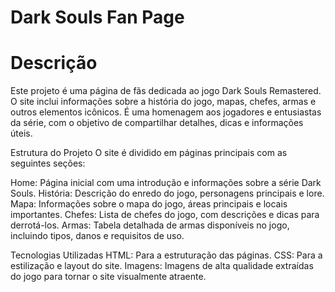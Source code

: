 # Dark Souls Fan Page

# Descrição
Este projeto é uma página de fãs dedicada ao jogo Dark Souls Remastered. O site inclui informações sobre a história do jogo, mapas, chefes, armas e outros elementos icônicos. É uma homenagem aos jogadores e entusiastas da série, com o objetivo de compartilhar detalhes, dicas e informações úteis.

Estrutura do Projeto
O site é dividido em páginas principais com as seguintes seções:

Home: Página inicial com uma introdução e informações sobre a série Dark Souls.
História: Descrição do enredo do jogo, personagens principais e lore.
Mapa: Informações sobre o mapa do jogo, áreas principais e locais importantes.
Chefes: Lista de chefes do jogo, com descrições e dicas para derrotá-los.
Armas: Tabela detalhada de armas disponíveis no jogo, incluindo tipos, danos e requisitos de uso.

Tecnologias Utilizadas
HTML: Para a estruturação das páginas.
CSS: Para a estilização e layout do site.
Imagens: Imagens de alta qualidade extraídas do jogo para tornar o site visualmente atraente.
